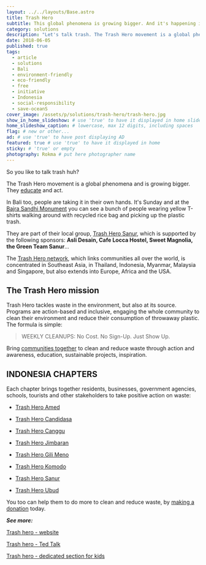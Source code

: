 ```yaml
---
layout: ../../layouts/Base.astro
title: Trash Hero
subtitle: This global phenomena is growing bigger. And it's happening in Bali too.
category: solutions
description: "Let's talk trash. The Trash Hero movement is a global phenomena and is growing bigger. They educate and act. In Bali too, people are taking action."
date: 2018-06-05
published: true
tags:
  - article
  - solutions
  - Bali
  - environment-friendly
  - eco-friendly
  - free
  - initiative
  - Indonesia
  - social-responsibility
  - save-oceanS
cover_image: /assets/p/solutions/trash-hero/trash-hero.jpg
show_in_home_slideshow: # use 'true' to have it displayed in home slideshow
home_slideshow_caption: # lowercase, max 12 digits, including spaces
flag: # new or other...
ad: # use 'true' to have post displaying AD
featured: true # use 'true' to have it displayed in home
sticky: # 'true' or empty
photography: Rokma # put here photographer name
---
```


So you like to talk trash huh?

The Trash Hero movement is a global phenomena and is growing bigger. They [educate](https://trashhero.org/edu/) and act.

In Bali too, people are taking it in their own hands. It's Sunday and at the [Bajra Sandhi Monument](https://goo.gl/maps/NB3moggeHCz) you can see a bunch of people wearing yellow T-shirts walking around with recycled rice bag and picking up the plastic trash.

They are part of their local group, [Trash Hero Sanur](http://chapter.trashhero.org/chapters/sanur), which is supported by the following sponsors: **Asli Desain, Cafe Locca Hostel, Sweet Magnolia, the Green Team Sanur**...

The [Trash Hero network](https://trashhero.org/our-network/), which links communities all over the world, is concentrated in Southeast Asia, in Thailand, Indonesia, Myanmar, Malaysia and Singapore, but also extends into Europe, Africa and the USA.

## The Trash Hero mission

Trash Hero tackles waste in the environment, but also at its source. Programs are action-based and inclusive, engaging the whole community to clean their environment and reduce their consumption of throwaway plastic. The formula is simple:

> WEEKLY CLEANUPS: No Cost. No Sign-Up. Just Show Up.

Bring [communities together](https://trashhero.org/our-mission/) to clean and reduce waste through action and awareness, education, sustainable projects, inspiration.

## INDONESIA CHAPTERS

Each chapter brings together residents, businesses, government agencies, schools, tourists and other stakeholders to take positive action on waste:

- [Trash Hero Amed](http://chapter.trashhero.org/chapters/amed/)

- [Trash Hero Candidasa](http://chapter.trashhero.org/chapters/candidasa)

- [Trash Hero Canggu](http://chapter.trashhero.org/chapters/canggu)

- [Trash Hero Jimbaran](http://chapter.trashhero.org/chapters/jimbaran)

- [Trash Hero Gili Meno](http://chapter.trashhero.org/chapters/gilimeno)

- [Trash Hero Komodo](http://chapter.trashhero.org/chapters/komodo)

- [Trash Hero Sanur](http://chapter.trashhero.org/chapters/sanur)

- [Trash Hero Ubud](http://chapter.trashhero.org/chapters/ubud)

You too can help them to do more to clean and reduce waste, by [making a donation](https://trashhero.org/donations/) today.

**_See more:_**

[Trash hero - website](https://trashhero.org/)

[Trash hero - Ted Talk](https://youtu.be/aQ0Ur753cKw)

[Trash hero - dedicated section for kids](https://trashhero.org/kids/)

